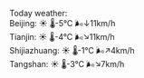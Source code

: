 Today weather:  
Beijing: ☀️   🌡️-5°C 🌬️↓11km/h  
Tianjin: ☀️   🌡️-4°C 🌬️↘11km/h  
Shijiazhuang: ☀️   🌡️-1°C 🌬️↗4km/h  
Tangshan: ☀️   🌡️-3°C 🌬️↘7km/h  
